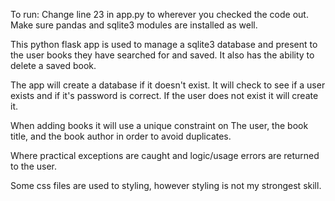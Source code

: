 To run:
Change line 23 in app.py to wherever you checked the code out.
Make sure pandas and sqlite3 modules are installed as well.

This python flask app is used to manage a sqlite3 database and present to the user books they have searched for and saved.  It also has the ability to delete a saved book.

The app will create a database if it doesn't exist.
It will check to see if a user exists and if it's password is correct.
If the user does not exist it will create it.

When adding books it will use a unique constraint on
The user, the book title, and the book author in order to avoid duplicates.

Where practical exceptions are caught and logic/usage errors are returned to the user.

Some css files are used to styling, however styling is not my strongest skill.
